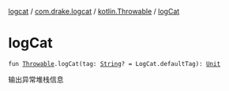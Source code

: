 [logcat](../../index.md) / [com.drake.logcat](../index.md) / [kotlin.Throwable](index.md) / [logCat](./log-cat.md)

# logCat

`fun `[`Throwable`](https://kotlinlang.org/api/latest/jvm/stdlib/kotlin/-throwable/index.html)`.logCat(tag: `[`String`](https://kotlinlang.org/api/latest/jvm/stdlib/kotlin/-string/index.html)`? = LogCat.defaultTag): `[`Unit`](https://kotlinlang.org/api/latest/jvm/stdlib/kotlin/-unit/index.html)

输出异常堆栈信息

